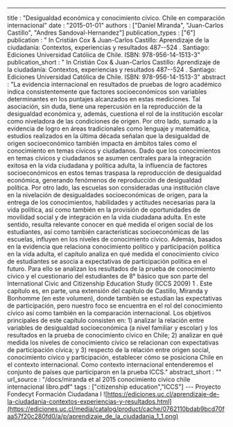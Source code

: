 ---
title : "Desigualdad económica y conocimiento cívico. Chile en comparación internacional"
date : "2015-01-01"
authors : ["Daniel Miranda", "Juan-Carlos Castillo", "Andres Sandoval-Hernandez"]
publication_types : ["6"]
publication : "  In Cristián Cox & Juan-Carlos Castillo: Aprendizaje de la ciudadanía: Contextos, experiencias y resultados 487--524 . Santiago: Ediciones Universidad Católica de Chile. ISBN: 978-956-14-1513-3"
publication_short : "  In Cristián Cox & Juan-Carlos Castillo: Aprendizaje de la ciudadanía: Contextos, experiencias y resultados 487--524 . Santiago: Ediciones Universidad Católica de Chile. ISBN: 978-956-14-1513-3"
abstract : "La evidencia internacional en resultados de pruebas de logro académico indica consistentemente que factores socioeconómicos son variables determinantes en los puntajes alcanzados en estas mediciones. Tal asociación, sin duda, tiene una repercusión en la reproducción de la desigualdad económica y, además, cuestiona el rol de la institución escolar como niveladora de las condiciones de origen. Por otro lado, sumado a la evidencia de logro en áreas tradicionales como lenguaje y matemática, estudios realizados en la última década señalan que la desigualdad de origen socioeconómico también impacta en ámbitos tales como el conocimiento en temas cívicos y ciudadanos. Dado que los conocimientos en temas cívicos y ciudadanos se asumen centrales para la integración exitosa en la vida ciudadana y política adulta, la influencia de factores socioeconómicos en estos temas traspasa la reproducción de desigualdad económica, generando fenómenos de reproducción de desigualdad política. Por otro lado, las escuelas son consideradas una institución clave en la nivelación de desigualdades socioeconómicas de origen, para la entrega de los conocimientos, habilidades y actitudes necesarias para la vida política, así como también en la provisión de oportunidades de movilidad social y de integración en la vida ciudadana adulta. En este sentido, resulta relevante conocer en qué medida el origen social de los estudiantes, así como también características socioeconómicas de las escuelas, influyen en los niveles de conocimiento cívico. Además, basados en la evidencia que relaciona conocimiento político y participación política en la vida adulta, el capítulo analiza en qué medida el conocimiento cívico de estudiantes se asocia a expectativas de participación política en el futuro. Para ello se analizan los resultados de la prueba de conocimiento cívico y el cuestionario del estudiantes de 8° básico que son parte del International Civic and Citizenship Education Study (ICCS 2009) 1 . Este capítulo es, en parte, una extensión del capítulo de Castillo, Miranda y Bonhomme (en este volumen), donde también se estudian las expectativas de participación, pero nuestro foco se encuentra en el rol del conocimiento cívico así como también en la comparación internacional. Los objetivos principales de este capítulo consisten en: 1) analizar la relación entre variables de desigualdad socioeconómica (a nivel familiar y escolar) y los resultados en la prueba de conocimiento cívico en Chile; 2) analizar en qué medida los niveles de conocimiento cívico se relacionan con expectativas de participación cívica; y 3) respecto de la relación entre origen social, conocimiento cívico y participación, establecer cómo se posiciona Chile en el contexto internacional. Como contexto internacional entenderemos el conjunto de países que participaron en la prueba ICCS."
abstract_short : ""
url_source : "/docs/miranda et al 2015 conocimiento civico chile internacional libro.pdf"
tags : ["citizenship education","ICCS"]
--- Proyecto Fondecyt Formación Ciudadana I
![https://ediciones.uc.cl/aprendizaje-de-la-ciudadania-contextos-experiencias-y-resultados.html](https://ediciones.uc.cl/media/catalog/product/cache/0762110bdab9bcd70faa57f20c280fd0/a/p/aprendizaje_de_la_ciudadania_1_1.png)
